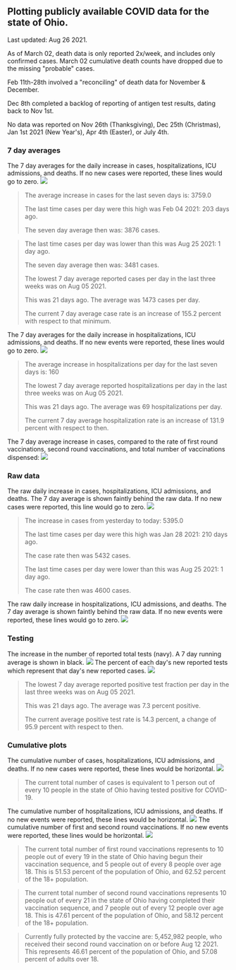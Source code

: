 ## Plotting publicly available COVID data for the state of Ohio. 

Last updated: Aug 26 2021. 

As of March 02, death data is only reported 2x/week, and includes only confirmed cases. March 02 cumulative death counts have dropped due to the missing "probable" cases.

Feb 11th-28th involved a "reconciling" of death data for November & December.

Dec 8th completed a backlog of reporting of antigen test results, dating back to Nov 1st.

No data was reported on Nov 26th (Thanksgiving), Dec 25th (Christmas), Jan 1st 2021 (New Year's), Apr 4th (Easter), or July 4th.
### 7 day averages
The 7 day averages for the daily increase in cases, hospitalizations, ICU admissions, and deaths. If no new cases were reported, these lines would go to zero.
![](7dayaverage_cases.png)

>The average increase in cases for the last seven days is: 3759.0
>
>The last time cases per day were this high was Feb 04 2021: 203 days ago.
>
>The seven day average then was: 3876 cases.

>
>The last time cases per day was lower than this was Aug 25 2021: 1 day ago.
>
>The seven day average then was: 3481 cases.
>
>The lowest 7 day average reported cases per day in the last three weeks was on Aug 05 2021.
>
>This was 21 days ago. The average was 1473 cases per day.
>
>The current 7 day average case rate is an increase of 155.2 percent with respect to that minimum.

The 7 day averages for the daily increase in hospitalizations, ICU admissions, and deaths. If no new events were reported, these lines would go to zero.
![](7dayaverage_hospital.png)

>The average increase in hospitalizations per day for the last seven days is: 160
>
>The lowest 7 day average reported hospitalizations per day in the last three weeks was on Aug 05 2021.
>
>This was 21 days ago. The average was 69 hospitalizations per day.
>
>The current 7 day average hospitalization rate is an increase of 131.9 percent with respect to then.

The 7 day average increase in cases, compared to the rate of first round vaccinations, second round vaccinations, and total number of vaccinations dispensed:
![](DailyVaccinationsCases.png)

### Raw data
The raw daily increase in cases, hospitalizations, ICU admissions, and deaths. The 7 day average is shown faintly behind the raw data. If no new cases were reported, this line would go to zero.
![](DailyCases.png)

>The increase in cases from yesterday to today: 5395.0 
>
>The last time cases per day were this high was Jan 28 2021: 210 days ago. 
>
>The case rate then was 5432 cases.
>
>The last time cases per day were lower than this was Aug 25 2021: 1 day ago. 
>
>The case rate then was 4600 cases.

The raw daily increase in hospitalizations, ICU admissions, and deaths. The 7 day average is shown faintly behind the raw data. If no new events were reported, these lines would go to zero.
![](DailyHospitalizations.png)

### Testing

The increase in the number of reported total tests (navy). A 7 day running average is shown in black.
![](DailyTests.png)
The percent of each day's new reported tests which represent that day's new reported cases.
![](percentpositive_tests.png)

>The lowest 7 day average reported positive test fraction per day in the last three weeks was on Aug 05 2021.
>
>This was 21 days ago. The average was 7.3 percent positive. 
>
>The current average positive test rate is 14.3 percent, a change of 95.9 percent with respect to then. 

### Cumulative plots
The cumulative number of cases, hospitalizations, ICU admissions, and deaths. If no new cases were reported, these lines would be horizontal.
![](Cases.png)

>The current total number of cases is equivalent to 1 person out of every 10 people in the state of Ohio having tested positive for COVID-19.

The cumulative number of hospitalizations, ICU admissions, and deaths. If no new events were reported, these lines would be horizontal.
![](Hospitalizations.png)
The cumulative number of first and second round vaccinations. If no new events were reported, these lines would be horizontal.
![](Vaccinations.png)

>The current total number of first round vaccinations represents to 10 people out of every 19 in the state of Ohio having begun their vaccination sequence, and 5 people out of every 8 people over age 18.
 >This is 51.53 percent of the population of Ohio, and 62.52 percent of the 18+ population.

>The current total number of second round vaccinations represents 10 people out of every 21 in the state of Ohio having completed their vaccination sequence, and 7 people out of every 12 people over age 18. 
>This is 47.61 percent of the population of Ohio, and 58.12 percent of the 18+ population.

>Currently fully protected by the vaccine are: 5,452,982 people, who received their second round vaccination on or before Aug 12 2021.
>This represents 46.61 percent of the population of Ohio, and 57.08 percent of adults over 18.

